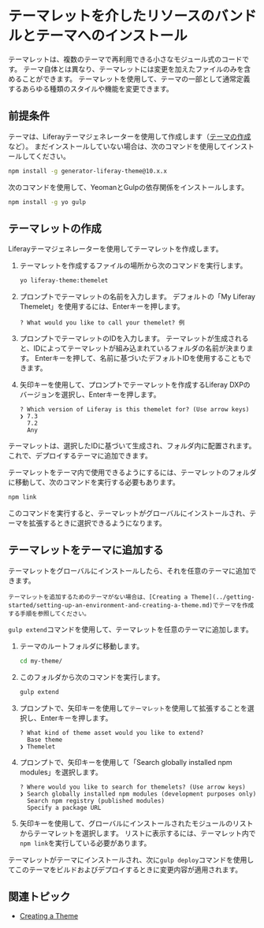 # テーマレットを介したリソースのバンドルとテーマへのインストール

テーマレットは、複数のテーマで再利用できる小さなモジュール式のコードです。 テーマ自体とは異なり、テーマレットには変更を加えたファイルのみを含めることができます。 テーマレットを使用して、テーマの一部として通常定義するあらゆる種類のスタイルや機能を変更できます。

<a name="prerequisites" />

## 前提条件

テーマは、Liferayテーマジェネレーターを使用して作成します（[テーマの作成](../getting-started/setting-up-an-environment-and-creating-a-theme.md)など）。 まだインストールしていない場合は、次のコマンドを使用してインストールしてください。

```bash
npm install -g generator-liferay-theme@10.x.x
```

次のコマンドを使用して、YeomanとGulpの依存関係をインストールします。

```bash
npm install -g yo gulp
```

<a name="creating-a-themelet" />

## テーマレットの作成

Liferayテーマジェネレーターを使用してテーマレットを作成します。

1. テーマレットを作成するファイルの場所から次のコマンドを実行します。

    ```bash
    yo liferay-theme:themelet
    ```

1. プロンプトでテーマレットの名前を入力します。 デフォルトの「My Liferay Themelet」を使用するには、Enterキーを押します。

    ```
    ? What would you like to call your themelet? 例
    ```

1. プロンプトでテーマレットのIDを入力します。 テーマレットが生成されると、IDによってテーマレットが組み込まれているフォルダの名前が決まります。 Enterキーを押して、名前に基づいたデフォルトIDを使用することもできます。

1. 矢印キーを使用して、プロンプトでテーマレットを作成するLiferay DXPのバージョンを選択し、Enterキーを押します。

    ```
    ? Which version of Liferay is this themelet for? (Use arrow keys)
    ❯ 7.3 
      7.2 
      Any 
    ```

テーマレットは、選択したIDに基づいて生成され、フォルダ内に配置されます。 これで、デプロイするテーマに追加できます。

テーマレットをテーマ内で使用できるようにするには、テーマレットのフォルダに移動して、次のコマンドを実行する必要もあります。

```bash
npm link
```

このコマンドを実行すると、テーマレットがグローバルにインストールされ、テーマを拡張するときに選択できるようになります。

<a name="adding-the-themelet-to-a-theme" />

## テーマレットをテーマに追加する

テーマレットをグローバルにインストールしたら、それを任意のテーマに追加できます。

```{note}
テーマレットを追加するためのテーマがない場合は、[Creating a Theme](../getting-started/setting-up-an-environment-and-creating-a-theme.md)でテーマを作成する手順を参照してください。
```

`gulp extend`コマンドを使用して、テーマレットを任意のテーマに追加します。

1. テーマのルートフォルダに移動します。

    ```bash
    cd my-theme/
    ```

1. このフォルダから次のコマンドを実行します。

    ```bash
    gulp extend
    ```

1. プロンプトで、矢印キーを使用して`テーマレット`を使用して拡張することを選択し、Enterキーを押します。

    ```
    ? What kind of theme asset would you like to extend? 
      Base theme 
    ❯ Themelet 
    ```

1. プロンプトで、矢印キーを使用して「Search globally installed npm modules」を選択します。

    ```
    ? Where would you like to search for themelets? (Use arrow keys)
    ❯ Search globally installed npm modules (development purposes only)
      Search npm registry (published modules)
      Specify a package URL
    ```

1. 矢印キーを使用して、グローバルにインストールされたモジュールのリストからテーマレットを選択します。 リストに表示するには、テーマレット内で`npm link`を実行している必要があります。

テーマレットがテーマにインストールされ、次に`gulp deploy`コマンドを使用してこのテーマをビルドおよびデプロイするときに変更内容が適用されます。

<a name="additional-information" />

## 関連トピック

* [Creating a Theme](../getting-started/setting-up-an-environment-and-creating-a-theme.md)
